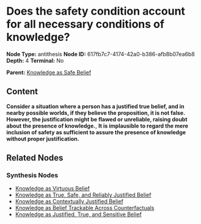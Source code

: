 # Does the safety condition account for all necessary conditions of knowledge?

**Node Type:** antithesis
**Node ID:** 617fb7c7-4174-42a0-b386-afb8b07ea6b8
**Depth:** 4
**Terminal:** No

**Parent:** [Knowledge as Safe Belief](knowledge-as-safe-belief-synthesis-af0a37e1-1d76-4b17-b662-0d69eb78ee4a.md)

## Content

**Consider a situation where a person has a justified true belief, and in nearby possible worlds, if they believe the proposition, it is not false. However, the justification might be flawed or unreliable, raising doubt about the presence of knowledge.**, **It is implausible to regard the mere inclusion of safety as sufficient to assure the presence of knowledge without proper justification.**

## Related Nodes

### Synthesis Nodes

- [Knowledge as Virtuous Belief](knowledge-as-virtuous-belief-synthesis-b04d4339-7045-4894-a8cd-69fa5ad6cfdc.md)
- [Knowledge as True, Safe, and Reliably Justified Belief](knowledge-as-true-safe-and-reliably-justified-belief-synthesis-73337fa5-96e1-4b38-a8c1-d78e3d6e88e4.md)
- [Knowledge as Contextually Justified Belief](knowledge-as-contextually-justified-belief-synthesis-1644c60d-b0c2-4f45-bbea-1c29da46409d.md)
- [Knowledge as Belief Trackable Across Counterfactuals](knowledge-as-belief-trackable-across-counterfactuals-synthesis-5e59acbd-5ebf-48af-9eb5-78aca340fa2b.md)
- [Knowledge as Justified, True, and Sensitive Belief](knowledge-as-justified-true-and-sensitive-belief-synthesis-bf0eaebb-a6c8-4e7d-a40e-3524a350c721.md)
